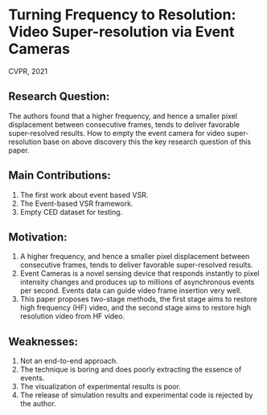 # Turning Frequency to Resolution: Video Super-resolution via Event Cameras

CVPR, 2021

## Research Question: 
The authors found that a higher frequency, and hence a smaller pixel displacement between consecutive frames, tends to deliver favorable super-resolved results.
How to empty the event camera for video super-resolution base on above discovery this the key research question of this paper.

## Main Contributions:
1.	The first work about event based VSR.
2.	The Event-based VSR framework.
3.	Empty CED dataset for testing. 

## Motivation: 
1.	A higher frequency, and hence a smaller pixel displacement between consecutive frames, tends to deliver favorable super-resolved results.
2.	Event Cameras is a novel sensing device that responds instantly to pixel intensity changes and produces up to millions of asynchronous events per second. Events data can guide video frame insertion very well. 
3.	This paper proposes two-stage methods, the first stage aims to restore high frequency (HF) video, and the second stage aims to restore high resolution video from HF video.

## Weaknesses:
1.	Not an end-to-end approach.
2.	The technique is boring and does poorly extracting the essence of events.
3.	The visualization of experimental results is poor.
4.	The release of simulation results and experimental code is rejected by the author.

